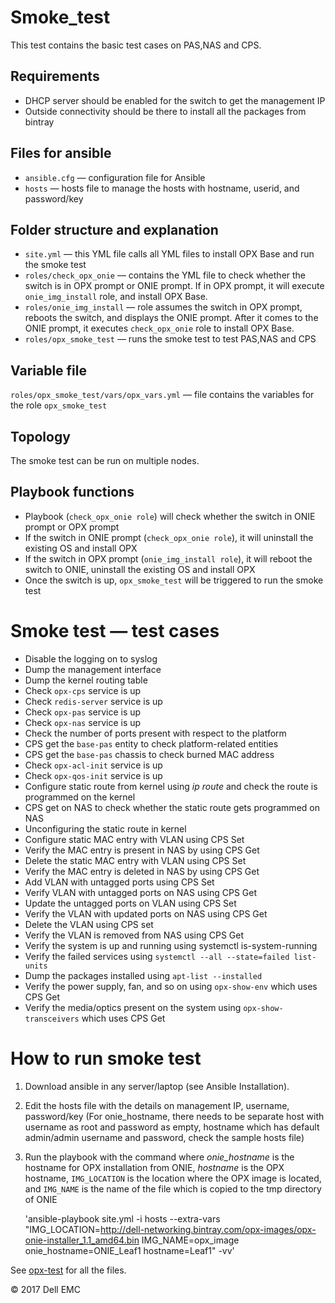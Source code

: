 # Smoke_test
This test contains the basic test cases on PAS,NAS and CPS.

## Requirements
- DHCP server should be enabled for the switch to get the management IP
- Outside connectivity should be there to install all the packages from bintray

## Files for ansible
- `ansible.cfg` — configuration file for Ansible
- `hosts` — hosts file to manage the hosts with hostname, userid, and password/key

## Folder structure and explanation
- `site.yml` — this YML file calls all YML files to install OPX Base and run the smoke test
- `roles/check_opx_onie` — contains the YML file to check whether the switch is in OPX prompt or ONIE prompt. If in OPX prompt, it will execute `onie_img_install` role, and install OPX Base.
- `roles/onie_img_install` —  role assumes the switch in OPX prompt, reboots the switch, and displays the ONIE prompt. After it comes to the ONIE prompt, it executes `check_opx_onie` role to install OPX Base.
- `roles/opx_smoke_test` — runs the smoke test to test PAS,NAS and CPS

## Variable file
`roles/opx_smoke_test/vars/opx_vars.yml` —  file contains the variables for the role `opx_smoke_test`

## Topology
The smoke test can be run on multiple nodes.

## Playbook functions
- Playbook (`check_opx_onie role`) will check whether the switch in ONIE prompt or OPX prompt
- If the switch in ONIE prompt (`check_opx_onie role`), it will uninstall the existing OS and install OPX
- If the switch in OPX prompt (`onie_img_install role`), it will reboot the switch to ONIE, uninstall the existing OS and install OPX
- Once the switch is up, `opx_smoke_test` will be triggered to run the smoke test

# Smoke test — test cases

- Disable the logging on to syslog
- Dump the management interface
- Dump the kernel routing table
- Check `opx-cps` service is up
- Check `redis-server` service is up
- Check `opx-pas` service is up
- Check `opx-nas` service is up
- Check the number of ports present with respect to the platform
- CPS get the `base-pas` entity to check platform-related entities
- CPS get the `base-pas` chassis to check burned MAC address
- Check `opx-acl-init` service is up
- Check `opx-qos-init` service is up
- Configure static route from kernel using *ip route* and check the route is programmed on the kernel
- CPS get on NAS to check whether the static route gets programmed on NAS
- Unconfiguring the static route in kernel
- Configure static MAC entry with VLAN using CPS Set
- Verify the MAC entry is present in NAS by using CPS Get
- Delete the static MAC entry with VLAN using CPS Set
- Verify the MAC entry is deleted in NAS by using CPS Get
- Add VLAN with untagged ports using CPS Set
- Verify VLAN with untagged ports on NAS using CPS Get
- Update the untagged ports on VLAN using CPS Set
- Verify the VLAN with updated ports on NAS using CPS Get
- Delete the VLAN using CPS set
- Verify the VLAN is removed from NAS using CPS Get
- Verify the system is up and running using systemctl is-system-running
- Verify the failed services using `systemctl --all --state=failed list-units`
- Dump the packages installed using `apt-list --installed`
- Verify the power supply, fan, and so on using `opx-show-env` which uses CPS Get
- Verify the media/optics present on the system using `opx-show-transceivers` which uses CPS Get

# How to run smoke test

1. Download ansible in any server/laptop (see Ansible Installation).
2. Edit the hosts file with the details on management IP, username, password/key (For onie_hostname, there needs to be separate host with username as root and password as empty, hostname which has default admin/admin username and password, check the sample hosts file)
3. Run the playbook with the command where *onie_hostname* is the hostname for OPX installation from ONIE, *hostname* is the OPX hostname, `IMG_LOCATION` is the location where the OPX image is located, and `IMG_NAME` is the name of the file which is copied to the tmp directory of ONIE

     'ansible-playbook site.yml -i hosts --extra-vars "IMG_LOCATION=http://dell-networking.bintray.com/opx-images/opx-onie-installer_1.1_amd64.bin IMG_NAME=opx_image onie_hostname=ONIE_Leaf1 hostname=Leaf1" -vv'

See [opx-test](https://github.com/open-switch/opx-test) for all the files.

© 2017 Dell EMC
